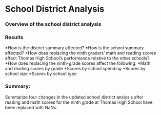 # School District Analysis

### Overview of the school district analysis

### Results

*How is the district summary affected?
*How is the school summary affected?
*How does replacing the ninth graders’ math and reading scores affect Thomas High School’s performance relative to the other schools?
*How does replacing the ninth-grade scores affect the following:
*Math and reading scores by grade
*Scores by school spending
*Scores by school size
*Scores by school type


### Summary: 
Summarize four changes in the updated school district analysis after reading and math scores for the ninth grade at Thomas High School have been replaced with NaNs.
